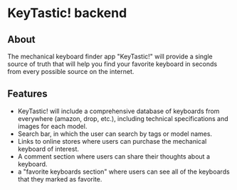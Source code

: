 # KeyTastic! backend

## About
The mechanical keyboard finder app "KeyTastic!" will provide a single source of truth that will help you find your favorite keyboard in seconds from every possible source on the internet.

## Features
* KeyTastic! will include a comprehensive database of keyboards from everywhere (amazon, drop, etc.), including technical specifications and images for each model.
* Search bar, in which the user can search by tags or model names.
* Links to online stores where users can purchase the mechanical keyboard of interest.
*  A comment section where users can share their thoughts about a keyboard.
* a "favorite keyboards section" where users can see all of the keyboards that they marked as favorite.


